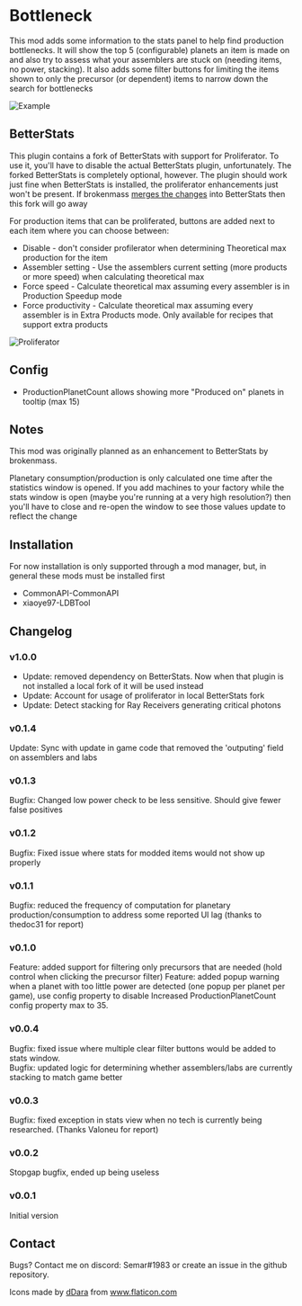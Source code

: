 # Bottleneck

This mod adds some information to the stats panel to help find production bottlenecks. It will show the top 5 (configurable) planets an item is made on
and also try to assess what your assemblers are stuck on (needing items, no power, stacking). It also adds some filter buttons for limiting the items shown to 
only the precursor (or dependent) items to narrow down the search for bottlenecks

![Example](https://github.com/mattsemar/dsp-bottleneck/blob/master/Examples/screenshot.png?raw=true)

## BetterStats 

This plugin contains a fork of BetterStats with support for Proliferator. To use it,
you'll have to disable the actual BetterStats plugin, unfortunately. The forked BetterStats is completely optional, however. The plugin should work
just fine when BetterStats is installed, the proliferator enhancements just won't be present.
If brokenmass [merges the changes](https://github.com/DysonSphereMod/QOL/pull/125) into BetterStats then this fork will go away

For production items that can be proliferated, buttons are added next to each item where you can choose between:

* Disable - don't consider profilerator when determining Theoretical max production for the item  
* Assembler setting - Use the assemblers current setting (more products or more speed) when calculating theoretical max
* Force speed - Calculate theoretical max assuming every assembler is in Production Speedup mode
* Force productivity - Calculate theoretical max assuming every assembler is in Extra Products mode. Only available for recipes that support extra products

![Proliferator](https://github.com/mattsemar/dsp-bottleneck/blob/master/Examples/stats_buttons?raw=true)

## Config

* ProductionPlanetCount allows showing more "Produced on" planets in tooltip (max 15)

## Notes
This mod was originally planned as an enhancement to BetterStats by brokenmass.

Planetary consumption/production is only calculated one time after the statistics window is opened. If you add machines to your factory while the stats window is
open (maybe you're running at a very high resolution?) then you'll have to close and re-open the window to see those values update to reflect the change

## Installation

For now installation is only supported through a mod manager, but, in general these mods must be installed first
* CommonAPI-CommonAPI
* xiaoye97-LDBTool

## Changelog

### v1.0.0
* Update: removed dependency on BetterStats. Now when that plugin is not installed a local fork of it will be used instead 
* Update: Account for usage of proliferator in local BetterStats fork
* Update: Detect stacking for Ray Receivers generating critical photons

### v0.1.4
Update: Sync with update in game code that removed the 'outputing' field on assemblers and labs 

### v0.1.3
Bugfix: Changed low power check to be less sensitive. Should give fewer false positives 

### v0.1.2
Bugfix: Fixed issue where stats for modded items would not show up properly 

### v0.1.1
Bugfix: reduced the frequency of computation for planetary production/consumption to address some reported UI lag (thanks to thedoc31 for report) 

### v0.1.0
Feature: added support for filtering only precursors that are needed (hold control when clicking the precursor filter)
Feature: added popup warning when a planet with too little power are detected (one popup per planet per game), use config property to disable
Increased ProductionPlanetCount config property max to 35. 

### v0.0.4
Bugfix: fixed issue where multiple clear filter buttons would be added to stats window.  
Bugfix: updated logic for determining whether assemblers/labs are currently stacking to match game better  

### v0.0.3
Bugfix: fixed exception in stats view when no tech is currently being researched. (Thanks Valoneu for report)

### v0.0.2
Stopgap bugfix, ended up being useless

### v0.0.1
Initial version

## Contact
Bugs? Contact me on discord: Semar#1983 or create an issue in the github repository.

<div>Icons made by <a href="https://www.flaticon.com/authors/ddara" title="dDara">dDara</a> from <a href="https://www.flaticon.com/" title="Flaticon">www.flaticon.com</a></div>
